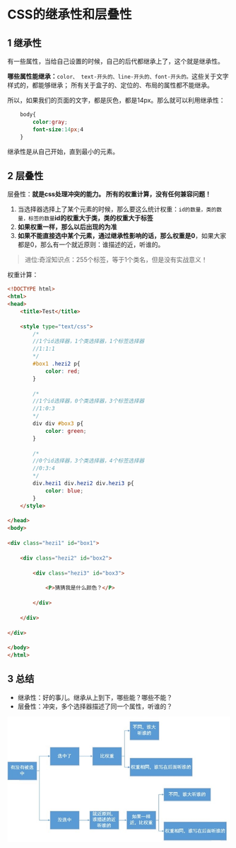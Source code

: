 # CSS的继承性和层叠性

## 1 继承性

有一些属性，当给自己设置的时候，自己的后代都继承上了，这个就是继承性。

**哪些属性能继承：**`color、 text-开头的、line-开头的、font-开头的。`这些关于文字样式的，都能够继承； 所有关于盒子的、定位的、布局的属性都不能继承。

所以，如果我们的页面的文字，都是灰色，都是14px。那么就可以利用继承性：

```css
    body{
        color:gray;
        font-size:14px;4
    }
```

继承性是从自己开始，直到最小的元素。

## 2 层叠性

层叠性：**就是css处理冲突的能力。 所有的权重计算，没有任何兼容问题！**

1. 当选择器选择上了某个元素的时候，那么要这么统计权重：`id的数量，类的数量，标签的数量`**id的权重大于类，类的权重大于标签**
2.  **如果权重一样，那么以后出现的为准**
3.  **如果不能直接选中某个元素，通过继承性影响的话，那么权重是0**，如果大家都是0，那么有一个就近原则：谁描述的近，听谁的。

>进位:奇淫知识点：255个标签，等于1个类名，但是没有实战意义！

权重计算：

```html
<!DOCTYPE html>
<html>
<head>
    <title>Test</title>

    <style type="text/css">
        /*
        //1个id选择器，1个类选择器，1个标签选择器
        //1:1:1
        */
        #box1 .hezi2 p{
            color: red;
        }

        /*
        //1个id选择器，0个类选择器，3个标签选择器
        //1:0:3
        */
        div div #box3 p{
            color: green;
        }

        /*
        //0个id选择器，3个类选择器，4个标签选择器
        //0:3:4
        */
        div.hezi1 div.hezi2 div.hezi3 p{
            color: blue;
        }
    </style>

</head>
<body>

<div class="hezi1" id="box1">

    <div class="hezi2" id="box2">

        <div class="hezi3" id="box3">

            <P>猜猜我是什么颜色？</P>    

        </div>

    </div>

</div>

</body>
</html>
```

## 3 总结

- 继承性：好的事儿。继承从上到下，哪些能？哪些不能？
- 层叠性：冲突，多个选择器描述了同一个属性，听谁的？

![](index_files/weight.jpg)
